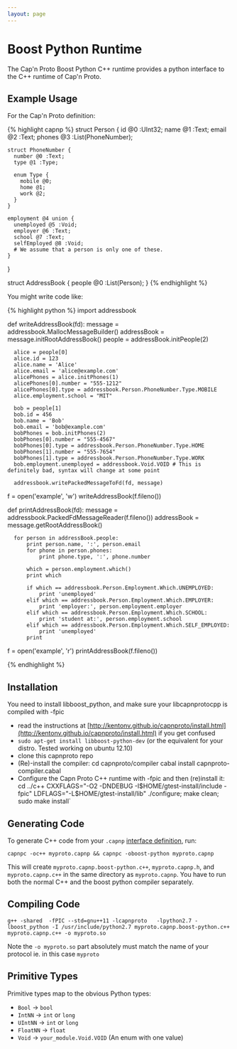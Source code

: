 ```yaml
---
layout: page
---
```


# Boost Python Runtime

The Cap'n Proto Boost Python C++ runtime provides a python interface to the
C++ runtime of Cap'n Proto. 

## Example Usage

For the Cap'n Proto definition:

{% highlight capnp %}
  struct Person {
    id @0 :UInt32;
    name @1 :Text;
    email @2 :Text;
    phones @3 :List(PhoneNumber);
  
    struct PhoneNumber {
      number @0 :Text;
      type @1 :Type;
  
      enum Type {
        mobile @0;
        home @1;
        work @2;
      }
    }
  
    employment @4 union {
      unemployed @5 :Void;
      employer @6 :Text;
      school @7 :Text;
      selfEmployed @8 :Void;
      # We assume that a person is only one of these.
    }
  }
  
  struct AddressBook {
    people @0 :List(Person);
  }
{% endhighlight %}

You might write code like:

{% highlight python %}
  import addressbook
  
  def writeAddressBook(fd):
      message = addressbook.MallocMessageBuilder()
      addressBook = message.initRootAddressBook()
      people = addressBook.initPeople(2)
  
      alice = people[0]
      alice.id = 123
      alice.name = 'Alice'
      alice.email = 'alice@example.com'
      alicePhones = alice.initPhones(1)
      alicePhones[0].number = "555-1212"
      alicePhones[0].type = addressbook.Person.PhoneNumber.Type.MOBILE
      alice.employment.school = "MIT"
  
      bob = people[1]
      bob.id = 456
      bob.name = 'Bob'
      bob.email = 'bob@example.com'
      bobPhones = bob.initPhones(2)
      bobPhones[0].number = "555-4567"
      bobPhones[0].type = addressbook.Person.PhoneNumber.Type.HOME
      bobPhones[1].number = "555-7654" 
      bobPhones[1].type = addressbook.Person.PhoneNumber.Type.WORK
      bob.employment.unemployed = addressbook.Void.VOID # This is definitely bad, syntax will change at some point
      
      addressbook.writePackedMessageToFd(fd, message)
  
  f = open('example', 'w')
  writeAddressBook(f.fileno())

  def printAddressBook(fd):
      message = addressbook.PackedFdMessageReader(f.fileno())
      addressBook = message.getRootAddressBook()
      
      for person in addressBook.people:
          print person.name, ':', person.email
          for phone in person.phones:
              print phone.type, ':', phone.number
              
          which = person.employment.which()
          print which
          
          if which == addressbook.Person.Employment.Which.UNEMPLOYED:
              print 'unemployed'
          elif which == addressbook.Person.Employment.Which.EMPLOYER:
              print 'employer:', person.employment.employer
          elif which == addressbook.Person.Employment.Which.SCHOOL:
              print 'student at:', person.employment.school
          elif which == addressbook.Person.Employment.Which.SELF_EMPLOYED:
              print 'unemployed'
          print
          
  f = open('example', 'r')
  printAddressBook(f.fileno())

{% endhighlight %}

## Installation

You need to install libboost_python, and make sure your libcapnprotocpp is 
compiled with -fpic
* read the instructions at [http://kentonv.github.io/capnproto/install.html](http://kentonv.github.io/capnproto/install.html) if you get confused 
* `sudo apt-get install libboost-python-dev` (or the equivalent for your distro. Tested working on ubuntu 12.10)
* clone this capnproto repo
* (Re)-install the compiler:
  cd capnproto/compiler
  cabal install capnproto-compiler.cabal
* Configure the Capn Proto C++ runtime with -fpic and then (re)install it:
  cd ../c++
  CXXFLAGS="-O2 -DNDEBUG -I$HOME/gtest-install/include -fpic" LDFLAGS="-L$HOME/gtest-install/lib" ./configure; make clean; sudo make install`

## Generating Code

To generate C++ code from your `.capnp` [interface definition](language.html), run:

    capnpc -oc++ myproto.capnp && capnpc -oboost-python myproto.capnp

This will create `myproto.capnp.boost-python.c++`, `myproto.capnp.h`, and `myproto.capnp.c++` in the same directory as `myproto.capnp`. 
You have to run both the normal C++ and the boost python compiler separately. 

## Compiling Code

    g++ -shared  -fPIC --std=gnu++11 -lcapnproto   -lpython2.7 -lboost_python -I /usr/include/python2.7 myproto.capnp.boost-python.c++ myproto.capnp.c++ -o myproto.so 

Note the `-o myproto.so` part absolutely must match the name of your protocol ie. in this case `myproto`

## Primitive Types

Primitive types map to the obvious Python types:

* `Bool` -> `bool`
* `IntNN` -> `int` or `long`
* `UIntNN` -> `int` or `long`
* `FloatNN` -> `float`
* `Void` -> `your_module.Void.VOID` (An enum with one value)

